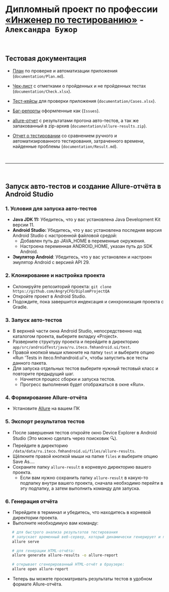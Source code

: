 # Дипломный проект по профессии [«Инженер по тестированию»](https://github.com/netology-code/qamid-diplom/tree/main) - `Александра Бужор`

<br>

## Тестовая документация

- [План](documentation/Plan.md) по проверке и автоматизации приложения (`documentation/Plan.md`).

- [Чек-лист](https://docs.google.com/spreadsheets/d/1fixkuUc1HL-9UGBTSnLohiU53TA2FEfQtqdYT4w-u2I/edit?usp=sharing) c отметками о пройденных и не пройденных тестах (`documentation/Check.xlsx`).

- [Тест-кейсы](https://docs.google.com/spreadsheets/d/1SZQpvwa5PksNxRopZcktfAXzVb4jnhh0Fl4UzhrBBLY/edit?usp=sharing) для проверки приложения (`documentation/Cases.xlsx`).

- [Баг-репорты](https://github.com/AngryCFO/DiplomProjectQA/issues) оформленные как (`Issues`).

- [allure-отчет](https://AngryCFO.github.io/DiplomProjectQA/documentation/allure-report) с результатами прогона авто-тестов, а так же запакованный в zip-архив (`documentation/allure-results.zip`).

- [Отчет о тестировании](documentation/Result.md) со сравнением ручного и автоматизированного тестирования, затраченного времени, найденные проблемы (`documentation/Result.md`).

<br>

-----

<br>

## Запуск авто-тестов и создание Allure-отчёта в Android Studio
### 1. Условия для запуска авто-тестов
- **Java JDK 11:** Убедитесь, что у вас установлена Java Development Kit версии 11.
- **Android Studio:** Убедитесь, что у вас установлена последняя версия Android Studio с настроенной файловой средой:
    * Добавлен путь до JAVA_HOME в переменные окружения.
    * Настроена переменная ANDROID_HOME, указан путь до SDK Android.
- **Эмулятор Android**: Убедитесь, что у вас установлен и настроен эмулятор Android с версией API 29.

### 2. Клонирование и настройка проекта
- Склонируйте репозиторий проекта: `git clone https://github.com/AngryCFO/DiplomProjectQA`
- Откройте проект в Android Studio.
- Подождите, пока завершится индексация и синхронизация проекта с Gradle.

### 3. Запуск авто-тестов
- В верхней части окна Android Studio, непосредственно над каталогом проекта, выберите вкладку «Project».
- Разверните структуру проекта и перейдите в директорию `app/src/androidTest/java/ru.iteco.fmhandroid.ui/test`.
- Правой кнопкой мыши кликните на папку `test` и выберите опцию «Run 'Tests in iteco.fmhandroid.ui'», чтобы запустить все тесты данного пакета.
- Для запуска отдельных тестов выберите нужный тестовый класс и повторите предыдущий шаг.
    * Начнется процесс сборки и запуска тестов.
    * Прогресс выполнения будет отображаться в окне «Run».

### 4. Формирование Allure-отчёта
- Установите [Allure](https://allurereport.org/docs/install/) на вашем ПК

### 5. Экспорт результатов тестов
- После завершения тестов откройте окно Device Explorer в Android Studio (Это можно сделать через поисковик 🔍).
- Перейдите в директорию `/data/data/ru.iteco.fmhandroid.ui/files/allure-results`.
- Щёлкните правой кнопкой мыши на папке `files` и выберите опцию Save As....
- Сохраните папку `allure-result` в корневую директорию вашего проекта.
    * Если вам нужно сохранить папку `allure-result` в какую-то подпапку внутри вашего проекта, сначала необходимо перейти в эту подпапку, а затем выполнить команду для запуска.

### 6. Генерация отчёта
- Перейдите в терминал и убедитесь, что находитесь в корневой директории проекта.
- Выполните необходимую вам команду:
```bash
   # для быстрого анализа результатов тестирования
   # запускает временный веб-сервер, который динамически генерирует и показывает отчет на основе JSON-данных:
   allure serve

   # для генерации HTML-отчёта:
   allure generate allure-results -o allure-report

   # открывает сгенерированный HTML-отчёт в браузере:
   allure open allure-report
```
- Теперь вы можете просматривать результаты тестов в удобном формате Allure-отчёта.

